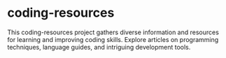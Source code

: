 # coding-resources
This coding-resources project gathers diverse information and resources for learning and improving coding skills. Explore articles on programming techniques, language guides, and intriguing development tools.
